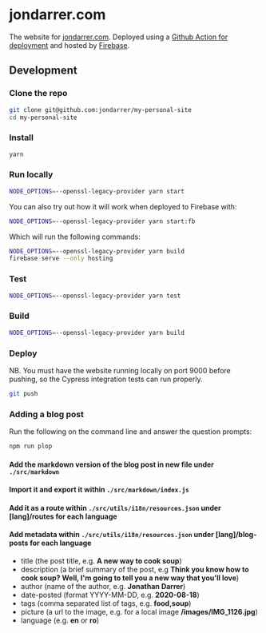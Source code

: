 # jondarrer.com

The website for [jondarrer.com](https://jondarrer.com). Deployed using
a [Github Action for deployment](./.github/workflows/firebase.yml) and hosted by
[Firebase](https://firebase.google.com).

## Development

### Clone the repo

```bash
git clone git@github.com:jondarrer/my-personal-site
cd my-personal-site
```

### Install

```bash
yarn
```

### Run locally

```bash
NODE_OPTIONS=--openssl-legacy-provider yarn start
```

You can also try out how it will work when deployed to Firebase with:

```bash
NODE_OPTIONS=--openssl-legacy-provider yarn start:fb
```

Which will run the following commands:

```bash
NODE_OPTIONS=--openssl-legacy-provider yarn build
firebase serve --only hosting
```

### Test

```bash
NODE_OPTIONS=--openssl-legacy-provider yarn test
```

### Build

```bash
NODE_OPTIONS=--openssl-legacy-provider yarn build
```

### Deploy

NB. You must have the website running locally on port 9000 before pushing, so the Cypress integration tests can run properly.

```bash
git push
```

### Adding a blog post

Run the following on the command line and answer the question prompts:

```bash
npm run plop
```

#### Add the markdown version of the blog post in new file under `./src/markdown`

#### Import it and export it within `./src/markdown/index.js`

#### Add it as a route within `./src/utils/i18n/resources.json` under **[lang]/routes** for each language

#### Add metadata within `./src/utils/i18n/resources.json` under **[lang]/blog-posts** for each language

- title (the post title, e.g. **A new way to cook soup**)
- description (a brief summary of the post, e.g **Think you know how to cook
  soup? Well, I'm going to tell you a new way that you'll love**)
- author (name of the author, e.g. **Jonathan Darrer**)
- date-posted (format YYYY-MM-DD, e.g. **2020-08-18**)
- tags (comma separated list of tags, e.g. **food,soup**)
- picture (a url to the image, e.g. for a local image **/images/IMG_1126.jpg**)
- language (e.g. **en** or **ro**)
